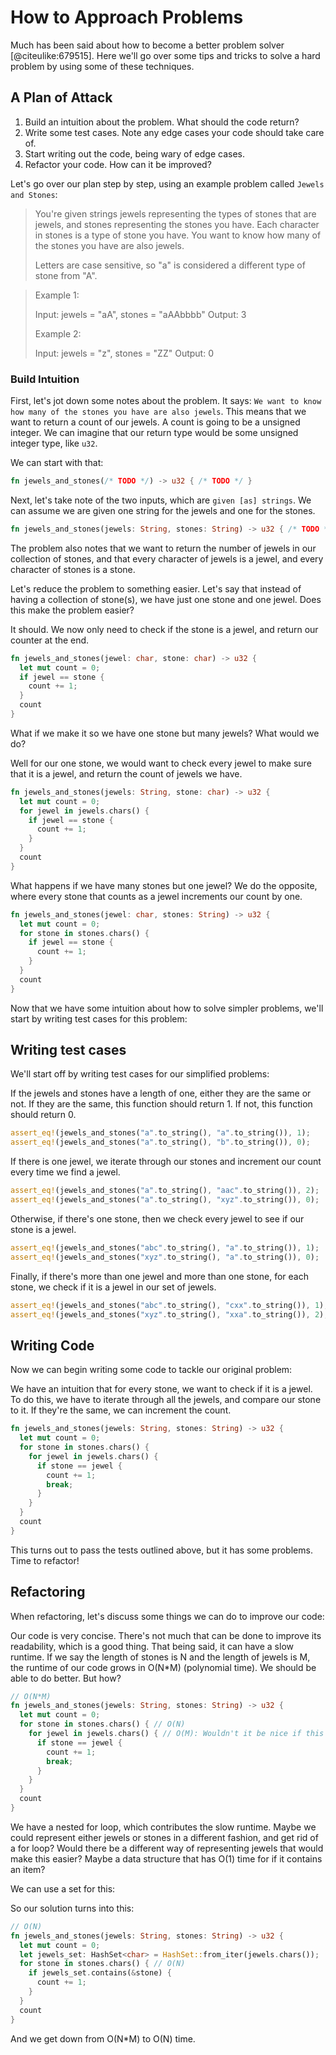 # How to Approach Problems

Much has been said about how to become a better problem solver
[@citeulike:679515]. Here we'll go over some tips and tricks to solve a
hard problem by using some of these techniques.

## A Plan of Attack

1. Build an intuition about the problem. What should the code return?
2. Write some test cases. Note any edge cases your code should take
   care of.
3. Start writing out the code, being wary of edge cases.
4. Refactor your code. How can it be improved?

Let's go over our plan step by step, using an example problem called
`Jewels and Stones`:

> You're given strings jewels representing the types of stones that are
> jewels, and stones representing the stones you have. Each character in
> stones is a type of stone you have. You want to know how many of the
> stones you have are also jewels.
>
> Letters are case sensitive, so "a" is considered a different type of
> stone from "A".

> Example 1:
>
> Input: jewels = "aA", stones = "aAAbbbb"
> Output: 3
>
> Example 2:
>
> Input: jewels = "z", stones = "ZZ"
> Output: 0

### Build Intuition

First, let's jot down some notes about the problem.
It says: `We want to know how many of the stones you have are also jewels`.
This means that we want to return a count of our jewels.
A count is going to be a unsigned integer. We can imagine that our
return type would be some unsigned integer type, like `u32`.

We can start with that:

```rs
fn jewels_and_stones(/* TODO */) -> u32 { /* TODO */ }
```

Next, let's take note of the two inputs, which are `given [as] strings`.
We can assume we are given one string for the jewels and one for the
stones.

```rs
fn jewels_and_stones(jewels: String, stones: String) -> u32 { /* TODO */ }
```

The problem also notes that we want to return the number of jewels in
our collection of stones, and that every character of jewels is a jewel,
and every character of stones is a stone.

Let's reduce the problem to something easier. Let's say that instead of
having a collection of stone(s), we have just one stone and one jewel.
Does this make the problem easier?

It should. We now only need to check if the stone is a jewel, and return
our counter at the end.

```rs
fn jewels_and_stones(jewel: char, stone: char) -> u32 {
  let mut count = 0;
  if jewel == stone {
    count += 1;
  }
  count
}
```

What if we make it so we have one stone but many jewels? What would we
do?

Well for our one stone, we would want to check every jewel to make sure
that it is a jewel, and return the count of jewels we have.

```rs
fn jewels_and_stones(jewels: String, stone: char) -> u32 {
  let mut count = 0;
  for jewel in jewels.chars() {
    if jewel == stone {
      count += 1;
    }
  }
  count
}
```

What happens if we have many stones but one jewel? We do the opposite,
where every stone that counts as a jewel increments our count by one.

```rs
fn jewels_and_stones(jewel: char, stones: String) -> u32 {
  let mut count = 0;
  for stone in stones.chars() {
    if jewel == stone {
      count += 1;
    }
  }
  count
}
```

Now that we have some intuition about how to solve simpler problems,
we'll start by writing test cases for this problem:

## Writing test cases

We'll start off by writing test cases for our simplified problems:

If the jewels and stones have a length of one, either they are the same
or not. If they are the same, this function should return 1. If not,
this function should return 0.

```rs
assert_eq!(jewels_and_stones("a".to_string(), "a".to_string()), 1);
assert_eq!(jewels_and_stones("a".to_string(), "b".to_string()), 0);
```

If there is one jewel, we iterate through our stones and increment our
count every time we find a jewel.

```rs
assert_eq!(jewels_and_stones("a".to_string(), "aac".to_string()), 2);
assert_eq!(jewels_and_stones("a".to_string(), "xyz".to_string()), 0);
```

Otherwise, if there's one stone, then we check every jewel to see if our
stone is a jewel.

```rs
assert_eq!(jewels_and_stones("abc".to_string(), "a".to_string()), 1);
assert_eq!(jewels_and_stones("xyz".to_string(), "a".to_string()), 0);
```

Finally, if there's more than one jewel and more than one stone, for
each stone, we check if it is a jewel in our set of jewels.

```rs
assert_eq!(jewels_and_stones("abc".to_string(), "cxx".to_string()), 1);
assert_eq!(jewels_and_stones("xyz".to_string(), "xxa".to_string()), 2);
```

## Writing Code

Now we can begin writing some code to tackle our original problem:

We have an intuition that for every stone, we want to check if it is a
jewel. To do this, we have to iterate through all the jewels, and
compare our stone to it. If they're the same, we can increment the
count.

```rs
fn jewels_and_stones(jewels: String, stones: String) -> u32 {
  let mut count = 0;
  for stone in stones.chars() {
    for jewel in jewels.chars() {
      if stone == jewel {
        count += 1;
        break;
      }
    }
  }
  count
}
```

This turns out to pass the tests outlined above, but it has some
problems. Time to refactor!

## Refactoring

When refactoring, let's discuss some things we can do to improve our
code:

Our code is very concise. There's not much that can be done to improve
its readability, which is a good thing. That being said, it can have a
slow runtime. If we say the length of stones is N and the length of
jewels is M, the runtime of our code grows in O(N\*M) (polynomial time). We
should be able to do better. But how?

```rs
// O(N*M)
fn jewels_and_stones(jewels: String, stones: String) -> u32 {
  let mut count = 0;
  for stone in stones.chars() { // O(N)
    for jewel in jewels.chars() { // O(M): Wouldn't it be nice if this was O(1)?
      if stone == jewel {
        count += 1;
        break;
      }
    }
  }
  count
}
```

We have a nested for loop, which contributes the slow runtime. Maybe we
could represent either jewels or stones in a different fashion, and get
rid of a for loop? Would there be a different way of representing jewels
that would make this easier? Maybe a data structure that has O(1) time
for if it contains an item?

We can use a set for this:

So our solution turns into this:

```rs
// O(N)
fn jewels_and_stones(jewels: String, stones: String) -> u32 {
  let mut count = 0;
  let jewels_set: HashSet<char> = HashSet::from_iter(jewels.chars());
  for stone in stones.chars() { // O(N)
    if jewels_set.contains(&stone) {
      count += 1;
    }
  }
  count
}
```

And we get down from O(N\*M) to O(N) time.
